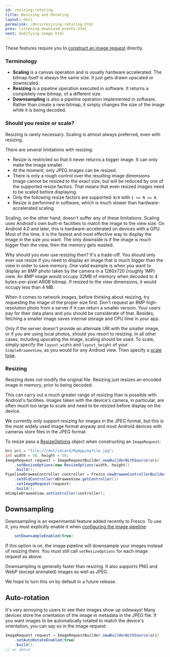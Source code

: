 ```yaml
---
id: resizing-rotating
title: Resizing and Rotating
layout: docs
permalink: /docs/resizing-rotating.html
prev: listening-download-events.html
next: modifying-image.html
---
```


These features require you to [construct an image request](using-controllerbuilder.html#ImageRequest) directly.

### Terminology

- **Scaling** is a canvas operation and is usually hardware accelerated. The bitmap itself is always the same size. It just gets drawn upscaled or downscaled.
- **Resizing** is a pipeline operation executed in software. It returns a completely new bitmap, of a different size.
- **Downsampling** is also a pipeline operation implemented in software. Rather than create a new bitmap, it simply changes the size of the image while it is being decoded.

### Should you resize or scale?

Resizing is rarely necessary. Scaling is almost always preferred, even with resizing.

There are several limitations with resizing:

  - Resize is restricted so that it never returns a bigger image. It can only make the image smaller.
  - At the moment, only JPEG images can be resized.
  - There is only a rough control over the resulting image dimensions. Image cannot be resized to the exact size, but will be reduced by one of the supported resize factors. That means that even resized images need to be scaled before displaying.
  - Only the following resize factors are supported: `N/8` with `1 <= N <= 8`.
  - Resize is performed in software, which is much slower than hardware-accelerated scaling.

Scaling, on the other hand, doesn't suffer any of these limitations. Scaling uses Android's own built-in facilities to match the image to the view size. On Android 4.0 and later, this is hardware-accelerated on devices with a GPU. Most of the time, it is the fastest and most effective way to display the image in the size you want. The only downside is if the image is much bigger than the view, then the memory gets wasted.

Why should you ever use resizing then? It's a trade-off. You should only ever use resize if you need to display an image that is much bigger than the view in order to save memory. One valid example is when you want to display an 8MP photo taken by the camera in a 1280x720 (roughly 1MP) view. An 8MP image would occupy 32MB of memory when decoded to 4 bytes-per-pixel ARGB bitmap. If resized to the view dimensions, it would occupy less than 4 MB.

When it comes to network images, before thinking about resizing, try requesting the image of the proper size first. Don't request an 8MP high-resolution photo from a server if it can return a smaller version. Your users pay for their data plans and you should be considerate of that. Besides, fetching a smaller image saves internal storage and CPU time in your app.

Only if the server doesn't provide an alternate URI with the smaller image, or if you are using local photos, should you resort to resizing. In all other cases, including upscaling the image, scaling should be used. To scale, simply specify the `layout_width` and `layout_height` of your `SimpleDraweeView`, as you would for any Android view. Then specify a [scale type](scaling.html).

### Resizing

Resizing does not modify the original file. Resizing just resizes an encoded image in memory, prior to being decoded.

This can carry out a much greater range of resizing than is possible with Android's facilities. Images taken with the device's camera, in particular, are often much too large to scale and need to be resized before display on the device.

We currently only support resizing for images in the JPEG format, but this is the most widely used image format anyway and most Android devices with cameras store files in the JPEG format.

To resize pass a [ResizeOptions](../javadoc/reference/com/facebook/imagepipeline/common/ResizeOptions.html) object when constructing an `ImageRequest`:

```java
Uri uri = "file:///mnt/sdcard/MyApp/myfile.jpg";
int width = 50, height = 50;
ImageRequest request = ImageRequestBuilder.newBuilderWithSource(uri)
    .setResizeOptions(new ResizeOptions(width, height))
    .build();
PipelineDraweeController controller = Fresco.newDraweeControllerBuilder()
    .setOldController(mDraweeView.getController())
    .setImageRequest(request)
    .build();
mSimpleDraweeView.setController(controller);
```

## Downsampling

Downsampling is an experimental feature added recently to Fresco. To use it, you must explicitly enable it when [configuring the image pipeline](configure-image-pipeline.html#_):

```java
   .setDownsampleEnabled(true)
```

If this option is on, the image pipeline will downsample your images instead of resizing them. You must still call `setResizeOptions` for each image request as above.

Downsampling is generally faster than resizing. It also supports PNG and WebP (except animated) images as well as JPEG.

We hope to turn this on by default in a future release.

## <a name="rotate"></a>Auto-rotation

It's very annoying to users to see their images show up sideways! Many devices store the orientation of the image in metadata in the JPEG file. If you want images to be automatically rotated to match the device's orientation, you can say so in the image request:

```java
ImageRequest request = ImageRequestBuilder.newBuilderWithSource(uri)
    .setAutoRotateEnabled(true)
    .build();
// as above
```
